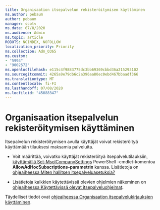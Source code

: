 ```yaml
---
title: Organisaation itsepalvelun rekisteröitymisen käyttäminen
ms.author: pebaum
author: pebaum
manager: scotv
ms.date: 07/8/2020
ms.audience: Admin
ms.topic: article
ROBOTS: NOINDEX, NOFOLLOW
localization_priority: Priority
ms.collection: Adm_O365
ms.custom:
- "5994"
- "9002572"
ms.openlocfilehash: e115c4f9883775dc3bb69369cbbd36a215293102
ms.sourcegitcommit: 4265a9e79db6c2a396aa80ec0ebd467bbaadf366
ms.translationtype: MT
ms.contentlocale: fi-FI
ms.lasthandoff: 07/08/2020
ms.locfileid: "45088347"
---
```

# <a name="using-self-service-sign-up-in-your-organization"></a>Organisaation itsepalvelun rekisteröitymisen käyttäminen

Itsepalvelun rekisteröitymisen avulla käyttäjät voivat rekisteröityä käyttämään tilauksesi maksamia palveluita.

- Voit määrittää, voivatko käyttäjät rekisteröityä itsepalvelutilauksiin, [käyttämällä Set-MsolCompanySettings](https://docs.microsoft.com/powershell/module/msonline/set-msolcompanysettings?view=azureadps-1.0) PowerShell -cmdlet-komentoa **AllowAdHocSubscriptions-parametrin** kanssa. Lisätietoja on [ohjeaiheessa Miten hallitsen itsepalveluasetuksia?](https://docs.microsoft.com/microsoft-365/commerce/subscriptions/self-service-purchase-faq?view=o365-worldwide)

- Lisätietoja kaikkien käytettävissä olevien ohjelmien näkeminen on [ohjeaiheessa Käytettävissä olevat itsepalveluohjelmat](https://docs.microsoft.com/microsoft-365/admin/misc/self-service-sign-up?view=o365-worldwide#available-self-service-programs).

Täydelliset tiedot ovat [ohjeaiheessa Organisaation itsepalvelukirjauksien käyttäminen](https://docs.microsoft.com/microsoft-365/admin/misc/self-service-sign-up?view=o365-worldwide).